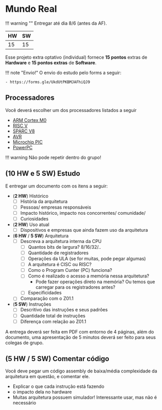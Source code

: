 # Mundo Real

!!! warning ""
    Entregar até dia 8/6 (antes da AF).

| HW | SW |
|----|----|
| 15 | 15 |

Esse projeto extra optativo (individual) fornece **15 pontos** 
extras de **Hardware** e **15 pontos extras** de **Software**. 

!!! note "Envio!"
    O envio do estudo pelo forms a seguir:

    - https://forms.gle/UkdUtPKBMJAFhiQJ9

## Processadores

Você deverá escolher um dos processadores listados a seguir 

-  [ARM Cortex M0](https://en.wikipedia.org/wiki/ARM_Cortex-M)
-  [RISC V](https://en.wikipedia.org/wiki/RISC-V)
-  [SPARC V8](https://en.wikipedia.org/wiki/SPARC)
-  [AVR](https://www.google.com/search?q=avr+microcontroller+wiki)
-  [Microchip PIC ](https://en.wikipedia.org/wiki/PIC_microcontrollers)
-  [PowerPC](https://en.wikipedia.org/wiki/PowerPC)

!!! warning 
    Não pode repetir dentro do grupo!

## (**10 HW e 5 SW**) Estudo 

E entregar um documento com os itens a seguir:

- (**2 HW**) Histórico
    - [ ] História da arquitetura
    - [ ] Pessoas/ empresas responsáveis
    - [ ] Impacto histórico, impacto nos concorrentes/ comunidade/
    - [ ] Curiosidades
    
- (**2 HW**) Uso atual
    - [ ] Dispositivos e empresas que ainda fazem uso da arquitetura
    
- (**6 HW** / **5 SW**) Arquitetura
    - [ ] Descreva a arquitetura interna da CPU
        - [ ] Quantos bits de largura? 8/16/32/..
        - [ ] Quantidade de registradores
        - [ ] Operações da ULA (se for muitas, pode pegar algumas)
        - [ ] A arquitetura é CISC ou RISC?
        - [ ] Como o Program Cunter (PC) funciona? 
        - [ ] Como é realizado o acesso a memória nessa arquitetura?
          - Pode fazer operações direto na memória? Ou temos que carregar para os registradores antes?
        - [ ] Especificidades
    - [ ] Comparação com o Z01.1
    
- (**5 SW**) Instruções
    - [ ] Descritivo das instruções e seus padrões
    - [ ] Quantidade total de instruções
    - [ ] Diferença com relação ao Z01.1 

A entrega deverá ser feita em PDF com entorno de 4 páginas, 
além do documento, uma apresentação de 5 minutos deverá ser 
feito para seus colegas de grupo. 

## (**5 HW / 5 SW**) Comentar código

Você deve pegar um código assembly de baixa/média complexidade da arquitetura em questão, e comentar ele.

- Explicar o que cada instrução está fazendo
- o impacto dela no hardware
- Muitas arquitetura possuem simulador! Interessante usar, mas não é necessário
